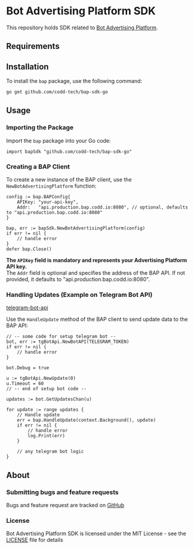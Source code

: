 # Bot Advertising Platform SDK

This repository holds SDK related to [Bot Advertising Platform](https://publisher.socialjet.pro/).

## Requirements

## Installation

To install the `bap` package, use the following command:

```bash
go get github.com/codd-tech/bap-sdk-go
```

## Usage

### Importing the Package

Import the `bap` package into your Go code:

```golang
import bapSdk "github.com/codd-tech/bap-sdk-go"
```

### Creating a BAP Client

To create a new instance of the BAP client, use the `NewBotAdvertisingPlatform` function:

```golang
config := bap.BAPConfig{
	APIKey: "your-api-key",
	Addr:   "api.production.bap.codd.io:8080", // optional, defaults to "api.production.bap.codd.io:8080"
}

bap, err := bapSdk.NewBotAdvertisingPlatform(config)
if err != nil {
	// handle error
}
defer bap.Close()
```

**The `APIKey` field is mandatory and represents your Advertising Platform API key.** <br>
The `Addr` field is optional and specifies the address of the BAP API. If not provided, it defaults to "api.production.bap.codd.io:8080".

### Handling Updates (Example on Telegram Bot API)

[telegram-bot-api](https://github.com/go-telegram-bot-api/telegram-bot-api)

Use the `HandleUpdate` method of the BAP client to send update data to the BAP API:

```golang
// -- some code for setup telegram bot --
bot, err := tgBotApi.NewBotAPI(TELEGRAM_TOKEN)
if err != nil {
	// handle error
}

bot.Debug = true

u := tgBotApi.NewUpdate(0)
u.Timeout = 60
// -- end of setup bot code --

updates := bot.GetUpdatesChan(u)

for update := range updates {
    // Handle update
    err = bap.HandleUpdate(context.Background(), update)
    if err != nil {
	    // handle error
        log.Print(err)
    }

    // any telegram bot logic
}
```

## About

### Submitting bugs and feature requests

Bugs and feature request are tracked on [GitHub](https://github.com/codd-tech/bap-sdk-go)

### License

Bot Advertising Platform SDK is licensed under the MIT License - see the [LICENSE](LICENSE) file for details
